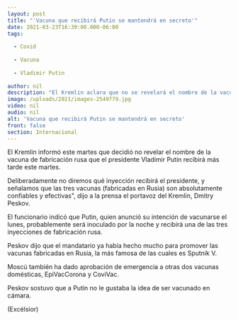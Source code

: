 ```yaml
---
layout: post
title: "'Vacuna que recibirá Putin se mantendrá en secreto'"
date: 2021-03-23T16:39:00.000-06:00
tags:
  
  - Covid
  
  - Vacuna
  
  - Vladimir Putin
  
author: nil
description: "El Kremlin aclara que no se revelará el nombre de la vacuna de fabricación rusa que el presidente Vladimir Putin recibirá más tarde durante la jornada de este martes"
image: /uploads/2021/images-2549779.jpg
video: nil
audio: nil
alt: 'Vacuna que recibirá Putin se mantendrá en secreto'
front: false
section: Internacional
---
```


El Kremlin informó este martes que decidió no revelar el nombre de la vacuna de fabricación rusa que el presidente Vladimir Putin recibirá más tarde este martes.

Deliberadamente no diremos qué inyección recibirá el presidente, y señalamos que las tres vacunas (fabricadas en Rusia) son absolutamente confiables y efectivas", dijo a la prensa el portavoz del Kremlin, Dmitry Peskov.

El funcionario indicó que Putin, quien anunció su intención de vacunarse el lunes, probablemente será inoculado por la noche y recibirá una de las tres inyecciones de fabricación rusa.

Peskov dijo que el mandatario ya había hecho mucho para promover las vacunas fabricadas en Rusia, la más famosa de las cuales es Sputnik V.

Moscú también ha dado aprobación de emergencia a otras dos vacunas domésticas, EpiVacCorona y CoviVac.

Peskov sostuvo que a Putin no le gustaba la idea de ser vacunado en cámara.

(Excélsior)